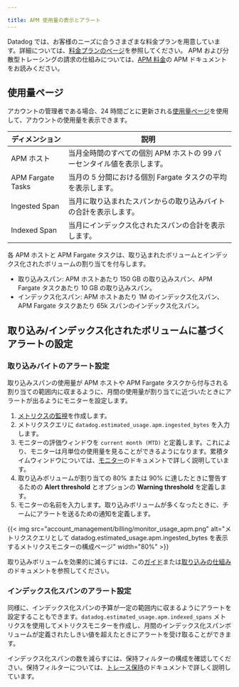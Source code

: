 ```yaml
---

title: APM 使用量の表示とアラート
---
```


Datadog では、お客様のニーズに合うさまざまな料金プランを用意しています。詳細については、[料金プランのページ][1]を参照してください。
APM および分散型トレーシングの請求の仕組みについては、[APM 料金][2]の APM ドキュメントをお読みください。

## 使用量ページ

アカウントの管理者である場合、24 時間ごとに更新される[使用量ページ][3]を使用して、アカウントの使用量を表示できます。

| ディメンション          | 説明                                                                                    |
|--------------------|------------------------------------------------------------------------------------------------|
| APM ホスト          | 当月全時間のすべての個別 APM ホストの 99 パーセンタイル値を表示します。       |
| APM Fargate Tasks  | 当月の 5 分間における個別 Fargate タスクの平均を表示します。   |
| Ingested Span     | 当月に取り込まれたスパンからの取り込みバイトの合計を表示します。                      |
| Indexed Span      | 当月にインデックス化されたスパンの合計を表示します。                                   |

各 APM ホストと APM Fargate タスクは、取り込まれたボリュームとインデックス化されたボリュームの割り当てを付与します。
- 取り込みスパン: APM ホストあたり 150 GB の取り込みスパン、APM Fargate タスクあたり 10 GB の取り込みスパン。
- インデックス化スパン: APM ホストあたり 1M のインデックス化スパン、APM Fargate タスクあたり 65k スパンのインデックス化スパン。

## 取り込み/インデックス化されたボリュームに基づくアラートの設定

### 取り込みバイトのアラート設定

取り込みスパンの使用量が APM ホストや APM Fargate タスクから付与される割り当ての範囲内に収まるように、月間の使用量が割り当てに近づいたときにアラートが出るようにモニターを設定します。

1. [メトリクスの監視][8]を作成します。
2. メトリクスクエリに `datadog.estimated_usage.apm.ingested_bytes` を入力します。
3. モニターの評価ウィンドウを `current month (MTD)` と定義します。これにより、モニターは月単位の使用量を見ることができるようになります。累積タイムウィンドウについては、[モニター][9]のドキュメントで詳しく説明しています。
4. 取り込みボリュームが割り当ての 80% または 90% に達したときに警告するための **Alert threshold** とオプションの **Warning threshold** を定義します。
5. モニターの名前を入力します。取り込みボリュームが多くなったときに、チームにアラートを送るための通知を定義します。

{{< img src="account_management/billing/monitor_usage_apm.png" alt="メトリクスクエリとして datadog.estimated_usage.apm.ingested_bytes を表示するメトリクスモニターの構成ページ" width="80%" >}}

取り込みボリュームを効果的に減らすには、この[ガイド][7]または[取り込みの仕組み][10]のドキュメントを参照してください。

### インデックス化スパンのアラート設定

同様に、インデックス化スパンの予算が一定の範囲内に収まるようにアラートを設定することもできます。`datadog.estimated_usage.apm.indexed_spans` メトリクスを使用してメトリクスモニターを作成し、月間のインデックス化スパンボリュームが定義されたしきい値を超えたときにアラートを受け取ることができます。

インデックス化スパンの数を減らすには、保持フィルターの構成を確認してください。保持フィルターについては、[トレース保持][11]のドキュメントで詳しく説明しています。

[1]: https://www.datadoghq.com/pricing
[2]: /ja/account_management/billing/apm_distributed_tracing/
[3]: https://app.datadoghq.com/account/usage
[4]: https://app.datadoghq.com/monitors#create/metric
[5]: /ja/monitors/types/apm/?tab=traceanalytics#monitor-creation
[6]: https://app.datadoghq.com/apm/traces?viz=timeseries
[7]: /ja/tracing/guide/trace_ingestion_volume_control/
[8]: https://app.datadoghq.com/monitors/create/metric
[9]: /ja/monitors/configuration/?tab=thresholdalert#cumulative-time-windows
[10]: /ja/tracing/trace_pipeline/ingestion_mechanisms/
[11]: /ja/tracing/trace_pipeline/trace_retention/
